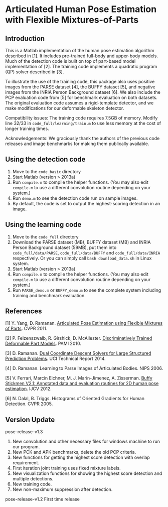 # Articulated Human Pose Estimation with Flexible Mixtures-of-Parts

## Introduction

This is a Matlab implementation of the human pose estimation algorithm described in [1]. It includes pre-trained full-body and upper-body models. Much of the detection code is built on top of part-based model implementation of [2]. The training code implements a quadratic program (QP) solver described in [3].

To illustrate the use of the training code, this package also uses positive images from the PARSE dataset [4], the BUFFY dataset [5], and negative images from the INRIA Person Background dataset [6]. We also include the PCP evaluation code from [5] for benchmark evaluation on both datasets. The original evaluation code assumes a rigid-template detector, and we make modifications for our deformable skeleton detector.

Compatibility issues: The training code requires 7.5GB of memory. Modify line 32/33 in `code_full/learning/train.m` to use less memory at the cost of longer training times.

Acknowledgements: We graciously thank the authors of the previous code releases and image benchmarks for making them publically available.

## Using the detection code

1. Move to the `code_basic` directory
2. Start Matlab (version > 2013a)
3. Run `compile.m` to compile the helper functions. (You may also edit `compile.m` to use a different convolution routine depending on your system.)
4. Run `demo.m` to see the detection code run on sample images.
5. By default, the code is set to output the highest-scoring detection in an image.

## Using the learning code

1. Move to the `code_full` directory
2. Download the PARSE dataset (MB), BUFFY dataset (MB) and INRIA Person Background dataset (59MB), put them into `code_full/data/PARSE`, `code_full/data/BUFFY` and `code_full/data/INRIA` respectively. Or you can simply call `bash download_data.sh` in Linux system. 
3. Start Matlab (version > 2013a)
4. Run `compile.m` to compile the helper functions. (You may also edit `compile.m` to use a different convolution routine depending on your system.)
5. Run `PARSE_demo.m` or `BUFFY_demo.m` to see the complete system including training and benchmark evaluation.

## References

[1] Y. Yang, D. Ramanan. [Articulated Pose Estimation using Flexible Mixtures of Parts](https://yangyi02.github.io/research/pose/pose_cvpr2011.pdf). CVPR 2011.

[2] P. Felzenszwalb, R. Girshick, D. McAllester. [Discriminatively Trained Deformable Part Models](http://www.rossgirshick.info/latent/). PAMI 2010.

[3] D. Ramanan. [Dual Coordinate Descent Solvers for Large Structured Prediction Problems](https://arxiv.org/pdf/1312.1743.pdf). UCI Technical Report 2014.

[4] D. Ramanan. Learning to Parse Images of Articulated Bodies. NIPS 2006.

[5] V. Ferrari, Marcin Eichner, M. J. Marin-Jimenez, A. Zisserman. [Buffy Stickmen V2.1: Annotated data and evaluation routines for 2D human pose estimation](http://www.robots.ox.ac.uk/~vgg/data/stickmen/index.html). IJCV 2012. 

[6] N. Dalal, B. Triggs. Histograms of Oriented Gradients for Human Detection. CVPR 2005.

## Version Update

pose-release-v1.3
1. New convolution and other necessary files for windows machine to run our program.
2. New PCK and APK benchmarks, delete the old PCP criteria.
3. New functions for getting the highest score detection with overlap requirement.
4. First iteration joint training uses fixed mixture labels.
5. New visualization functions for showing the highest score detection and multiple detections.
6. New training code.
7. New non-maximum suppression after detection.

pose-release-v1.2
First time release
